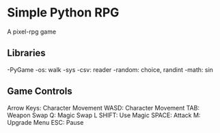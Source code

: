 # Simple Python RPG
A pixel-rpg game

## Libraries
-PyGame
-os: walk
-sys
-csv: reader
-random: choice, randint
-math: sin

## Game Controls
Arrow Keys: Character Movement
WASD: Character Movement
TAB: Weapon Swap
Q: Magic Swap
L SHIFT: Use Magic
SPACE: Attack
M: Upgrade Menu
ESC: Pause
